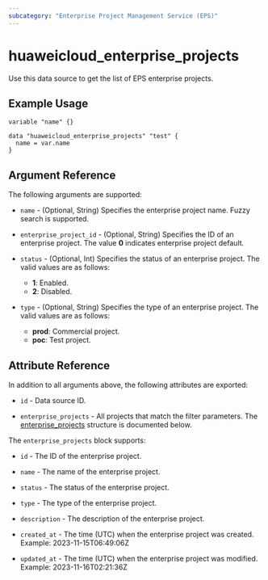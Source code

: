 ```yaml
---
subcategory: "Enterprise Project Management Service (EPS)"
---
```


# huaweicloud_enterprise_projects

Use this data source to get the list of EPS enterprise projects.

## Example Usage

```hcl
variable "name" {}

data "huaweicloud_enterprise_projects" "test" {
  name = var.name
}
```

## Argument Reference

The following arguments are supported:

* `name` - (Optional, String) Specifies the enterprise project name. Fuzzy search is supported.

* `enterprise_project_id` - (Optional, String) Specifies the ID of an enterprise project.
  The value **0** indicates enterprise project default.

* `status` - (Optional, Int) Specifies the status of an enterprise project. The valid values are as follows:
  + **1**: Enabled.
  + **2**: Disabled.

* `type` - (Optional, String) Specifies the type of an enterprise project. The valid values are as follows:
  + **prod**: Commercial project.
  + **poc**: Test project.

## Attribute Reference

In addition to all arguments above, the following attributes are exported:

* `id` - Data source ID.

* `enterprise_projects` - All projects that match the filter parameters.
  The [enterprise_projects](#Enterprise_Projects) structure is documented below.

<a name="Enterprise_Projects"></a>
The `enterprise_projects` block supports:

* `id` - The ID of the enterprise project.

* `name` - The name of the enterprise project.

* `status` - The status of the enterprise project.

* `type` - The type of the enterprise project.

* `description` - The description of the enterprise project.

* `created_at` - The time (UTC) when the enterprise project was created. Example: 2023-11-15T06:49:06Z

* `updated_at` - The time (UTC) when the enterprise project was modified. Example: 2023-11-16T02:21:36Z
